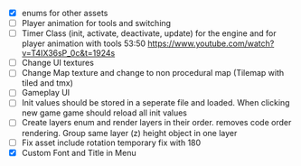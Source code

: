 - [x] enums for other assets
- [ ] Player animation for tools and switching
- [ ] Timer Class (init, activate, deactivate, update) for the engine and for player animation with tools 53:50 https://www.youtube.com/watch?v=T4IX36sP_0c&t=1924s
- [ ] Change UI textures
- [ ] Change Map texture and change to non procedural map (Tilemap with tiled and tmx)
- [ ] Gameplay UI 
- [ ] Init values should be stored in a seperate file and loaded. When clicking new game game should reload all init values
- [ ] Create layers enum and render layers in their order. removes code order rendering. Group same layer (z) height object in one layer
- [ ] Fix asset include rotation temporary fix with 180
- [x] Custom Font and Title in Menu